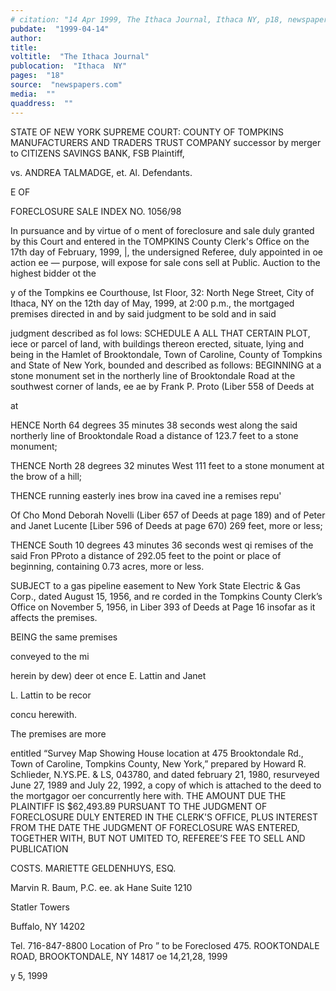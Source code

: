 ```yaml
---
# citation: "14 Apr 1999, The Ithaca Journal, Ithaca NY, p18, newspapers.com."
pubdate:  "1999-04-14"
author: 
title: 
voltitle:  "The Ithaca Journal"
publocation:  "Ithaca  NY"
pages:  "18"
source:  "newspapers.com"
media:  ""
quaddress:  ""
---
```

STATE OF NEW YORK SUPREME COURT: COUNTY OF TOMPKINS MANUFACTURERS AND TRADERS TRUST COMPANY successor by merger to CITlZENS SAVINGS BANK, FSB Plaintiff, 

vs. ANDREA TALMADGE, et. Al. Defendants. 

E OF 

FORECLOSURE SALE INDEX NO. 1056/98 

In pursuance and by virtue of o ment of foreclosure and sale duly granted by this Court and entered in the TOMPKINS County Clerk's Office on the 17th day of February, 1999, |, the undersigned Referee, duly appointed in oe action ee — purpose, will expose for sale cons sell at Public. Auction to the highest bidder ot the 

y of the Tompkins ee Courthouse, Ist Floor, 32: North Nege Street, City of Ithaca, NY on the 12th day of May, 1999, at 2:00 p.m., the mortgaged premises directed in and by said judgment to be sold and in said 

judgment described as fol lows: SCHEDULE A ALL THAT CERTAIN PLOT, iece or parcel of land, with buildings thereon erected, situate, lying and being in the Hamlet of Brooktondale, Town of Caroline, County of Tompkins and State of New York, bounded and described as follows: BEGINNING at a stone monument set in the northerly line of Brooktondale Road at the southwest corner of lands, ee ae by Frank P. Proto (Liber 558 of Deeds at 

at 

HENCE North 64 degrees 35 minutes 38 seconds west along the said northerly line of Brooktondale Road a distance of 123.7 feet to a stone monument; 

THENCE North 28 degrees 32 minutes West 111 feet to a stone monument at the brow of a hill; 

THENCE running easterly ines brow ina caved ine a remises repu' 

Of Cho Mond Deborah Novelli (Liber 657 of Deeds at page 189) and of Peter and Janet Lucente [Liber 596 of Deeds at page 670) 269 feet, more or less; 

THENCE South 10 degrees 43 minutes 36 seconds west qi remises of the said Fron PProto a distance of 292.05 feet to the point or place of beginning, containing 0.73 acres, more or less. 

SUBJECT to a gas pipeline easement to New York State Electric & Gas Corp., dated August 15, 1956, and re corded in the Tompkins County Clerk’s Office on November 5, 1956, in Liber 393 of Deeds at Page 16 insofar as it affects the premises. 

BEING the same premises 

conveyed to the mi 

herein by dew) deer ot ence E. Lattin and Janet 

L. Lattin to be recor 

concu herewith. 

The premises are more 

entitled “Survey Map Showing House location at 475 Brooktondale Rd., Town of Caroline, Tompkins County, New York,” prepared by Howard R. Schlieder, N.YS.PE. & LS, 043780, and dated february 21, 1980, resurveyed June 27, 1989 and July 22, 1992, a copy of which is attached to the deed to the mortgagor oer concurrently here with. THE AMOUNT DUE THE PLAINTIFF IS $62,493.89 PURSUANT TO THE JUDGMENT OF FORECLOSURE DULY ENTERED IN THE CLERK'S OFFICE, PLUS INTEREST FROM THE DATE THE JUDGMENT OF FORECLOSURE WAS ENTERED, TOGETHER WITH, BUT NOT UMITED TO, REFEREE’S FEE TO SELL AND PUBLICATION 

COSTS. MARIETTE GELDENHUYS, ESQ. 

Marvin R. Baum, P.C. ee. ak Hane Suite 1210 

Statler Towers 

Buffalo, NY 14202 

Tel. 716-847-8800 Location of Pro ” to be Foreclosed 475. ROOKTONDALE ROAD, BROOKTONDALE, NY 14817 oe 14,21,28, 1999 

y 5, 1999

